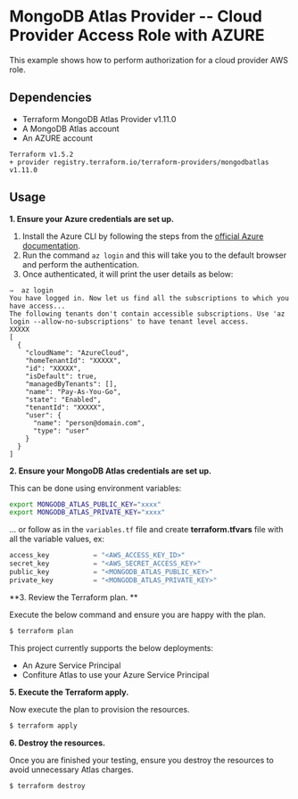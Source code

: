 # MongoDB Atlas Provider -- Cloud Provider Access Role with AZURE
This example shows how to perform authorization for a cloud provider AWS role.

## Dependencies

* Terraform MongoDB Atlas Provider v1.11.0
* A MongoDB Atlas account 
* An AZURE account


```
Terraform v1.5.2
+ provider registry.terraform.io/terraform-providers/mongodbatlas v1.11.0
```

## Usage

**1\. Ensure your Azure credentials are set up.**

1. Install the Azure CLI by following the steps from the [official Azure documentation](https://docs.microsoft.com/en-us/cli/azure/install-azure-cli).
2. Run the command `az login` and this will take you to the default browser and perform the authentication.
3. Once authenticated, it will print the user details as below:

```
⇒  az login
You have logged in. Now let us find all the subscriptions to which you have access...
The following tenants don't contain accessible subscriptions. Use 'az login --allow-no-subscriptions' to have tenant level access.
XXXXX
[
  {
    "cloudName": "AzureCloud",
    "homeTenantId": "XXXXX",
    "id": "XXXXX",
    "isDefault": true,
    "managedByTenants": [],
    "name": "Pay-As-You-Go",
    "state": "Enabled",
    "tenantId": "XXXXX",
    "user": {
      "name": "person@domain.com",
      "type": "user"
    }
  }
]
```

**2\. Ensure your MongoDB Atlas credentials are set up.**

This can be done using environment variables:

```bash
export MONGODB_ATLAS_PUBLIC_KEY="xxxx"
export MONGODB_ATLAS_PRIVATE_KEY="xxxx"
```

... or follow as in the `variables.tf` file and create **terraform.tfvars** file with all the variable values, ex:
```terraform
access_key           = "<AWS_ACCESS_KEY_ID>"
secret_key           = "<AWS_SECRET_ACCESS_KEY>"
public_key           = "<MONGODB_ATLAS_PUBLIC_KEY>"
private_key          = "<MONGODB_ATLAS_PRIVATE_KEY>"
```

**3\. Review the Terraform plan. **

Execute the below command and ensure you are happy with the plan.

``` bash
$ terraform plan
```
This project currently supports the below deployments:

- An Azure Service Principal
- Confiture Atlas to use your Azure Service Principal

**5\. Execute the Terraform apply.**

Now execute the plan to provision the resources.

``` bash
$ terraform apply
```

**6\. Destroy the resources.**

Once you are finished your testing, ensure you destroy the resources to avoid unnecessary Atlas charges.

``` bash
$ terraform destroy
```

